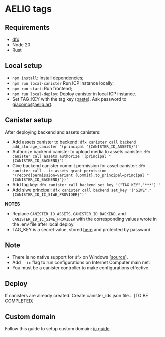 # AELIG tags

## Requirements

- [dfx](https://internetcomputer.org/docs/current/developer-docs/getting-started/install/#installing-dfx)
- Node 20
- Rust

## Local setup

- `npm install`: Install dependencies;
- `npm run local-canister` Run ICP instance locally;
- `npm run start`: Run frontend;
- `npm run local-deploy`: Deploy canister in local ICP instance.
- Set TAG_KEY with the tag key ([paste](https://paste.digital/?p=Hdzu5BPjOnuaHq-Tmhyot)). Ask password to giacomo@aelig.art.

## Canister setup

After deploying backend and assets canisters:

- Add assets canister to backend: `dfx canister call backend add_storage_canister '(principal "{CANISTER_ID_ASSETS}")'`
- Authorize backend canister to upload media to assets canister: `dfx canister call assets authorize '(principal "{CANISTER_ID_BACKEND}")'`
- Give backend canister commit permission for asset canister: `dfx canister call --ic assets grant_permission '(record{permission=variant {Commit};to_principal=principal "{CANISTER_ID_BACKEND}"})'`
- Add tag key: `dfx canister call backend set_key '("TAG_KEY","***")''`
- Add siwe principal: `dfx canister call backend set_key '("SIWE","{CANISTER_ID_IC_SIWE_PROVIDER}")'`

**NOTES**

- Replace `CANISTER_ID_ASSETS`, `CANISTER_ID_BACKEND`, and `CANISTER_ID_IC_SIWE_PROVIDER` with the corresponding values wrote in the .env file after local deploy. 
- TAG_KEY is a secret value, stored [here](https://paste.digital/?p=Hdzu5BPjOnuaHq-Tmhyot) and protected by password.

## Note

- There is no native support for `dfx` on Windows [[source](https://internetcomputer.org/docs/current/developer-docs/getting-started/install/windows-wsl)].
- Add `--ic` flag to run configurations on Internet Computer main net.
- You must be a canister controller to make configurations effective.

## Deploy

If canisters are already created. Create canister_ids.json file... [TO BE COMPLETED]

## Custom domain

Follow this guide to setup custom domain: [ic guide](https://internetcomputer.org/docs/current/developer-docs/web-apps/custom-domains/using-custom-domains).


